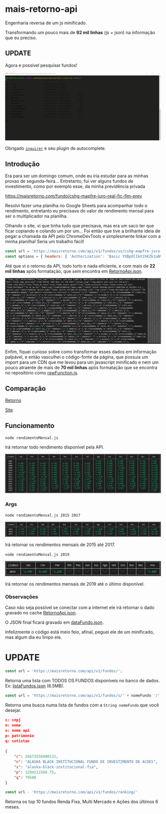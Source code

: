 # mais-retorno-api

Engenharia reversa de um js minificado.

Transformando um pouco mais de **92 mil linhas** (js + json) na informação que eu preciso.

## UPDATE

Agora e possível pesquisar fundos!

![Retorno](./img/mais-retorno-api.gif)

Obrigado [`inquirer`](https://github.com/SBoudrias/Inquirer.js) e seu plugin de autocomplete.

## Introdução

Era para ser um domingo comum, onde eu iria estudar para as minhas provas de segunda-feira... Entretanto, fui ver alguns fundos de investimento, como por exemplo esse, da minha previdência privada

https://maisretorno.com/fundo/cshg-mapfre-juro-real-fic-fim-prev

Resolvi fazer uma planilha no Google Sheets para acompanhar todo o rendimento, entretanto eu precisava do valor de rendimento mensal para ser o multiplicador na planilha.

Olhando o site, vi que tinha tudo que precisava, mas era um saco ter que ficar copiando e colando um por um... Foi então que tive a brilhante ideia de pegar a chamada da API pelo ChromeDevTools e simplesmente linkar com a minha planilha! Seria um trabalho fácil!

```javascript
const url = 'https://maisretorno.com/api/v1/fundos/ss/cshg-mapfre-juro-real-fic-fim-prev/';
const options = { headers: { 'Authorization': 'Basic YXBpOlIkX1hKZk1uNVdhaHlKaA==' } };
```

Até que vi o retorno da API, todo torto e nada eficiente, e com mais de **22 mil linhas** após formatação, que sem encontra em [RetornoApi.json](./retornoAPI.json).

![Retorno da API](./img/retornoAPI.png)

Enfim, fiquei curioso sobre como transformar esses dados em informação palpável, e então vasculhei o código-fonte da página, que possuia um import para um CDN que me levou para um javascript minificado e nem um pouco atraente de mais de **70 mil linhas** após formatação que se encontra no repositório como [rawFunction.js](./rawFunction.js).

## Comparação

[Retorno](./img/retorno.png)

[Site](./img/retornoSite.png)

## Funcionamento

`node rendimentoMensal.js`

Irá retornar todo rendimento disponível pela API.

![Retorno](./img/retorno.png)

### Args

`node rendimentoMensal.js 2015 2017`

![Retorno Parcial](./img/retorno-parcial.png)

Irá retornar os rendimentos mensais de 2015 até 2017.

`node rendimentoMensal.js 2019`

![Retorno 2019](./img/retorno2019.png)

Irá retornar os rendimentos mensais de 2019 até o último disponível.

### Observações

Caso não seja possível se conectar com a internet ele irá retornar o dado gravado no cache [RetornoApi.json](./retornoAPI.json).

O JSON final ficará gravado em [dataFundo.json](./dataFundo.json).

Infelizmente o código está meio feio, afinal, peguei ele de um minificado, mas algum dia eu limpo ele.

# UPDATE

```javascript
const url = 'https://maisretorno.com/api/v1/fundos/';
```
Retorna uma lista com TODOS OS FUNDOS disponíveis no banco de dados. Ex: [listaFundos.json](./listaFundos.json) (6.5MB).

```javascript
const url = 'https://maisretorno.com/api/v1/fundos/s/' + nomeFundo '/';
```
Retorna uma busca numa lista de fundos com a `String nomeFundo` que você desejar.

```json
c: cnpj
n: nome
s: nome api
p: patrimonio
q: cotistas

{
    "c": 26673556000132,
    "n": "ALASKA BLACK INSTITUCIONAL FUNDO DE INVESTIMENTO DE ACOES",
    "s": "alaska-black-institucional-fia",
    "p": 1294212260.75,
    "q": 79508
}
```

```javascript
const url - 'https://maisretorno.com/api/v1/fundos/ranking/'
```
Retorna os top 10 fundos Renda Fixa, Multi Mercado e Ações dos últimos 6 meses.